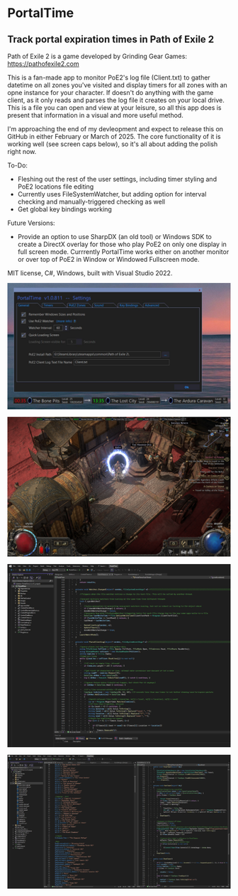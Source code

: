 # PortalTime
<h2>Track portal expiration times in Path of Exile 2</h2>

Path of Exile 2 is a game developed by Grinding Gear Games: https://pathofexile2.com

This is a fan-made app to monitor PoE2's log file (Client.txt) to gather datetime on all zones you've visited and display timers for all zones with an opne instance for your character. If doesn't do anything with the game client, as it only reads and parses the log file it creates on your local drive. This is a file you can open and view at your leisure, so all this app does is present that information in a visual and more useful method.

I'm approaching the end of my devleopment and expect to release this on GitHub in either February or March of 2025. The core functionality of it is working well (see screen caps below), so it's all about adding the polish right now.

To-Do:
* Fleshing out the rest of the user settings, including timer styling and PoE2 locations file editing
* Currently uses FileSystemWatcher, but adding option for interval checking and manually-triggered checking as well
* Get global key bindings working

Future Versions:
* Provide an option to use SharpDX (an old tool) or Windows SDK to create a DirectX overlay for those who play PoE2 on only one display in full screen mode. Currrently PortalTime works either on another monitor or over top of PoE2 in Window or Windowed Fullscreen mode.

MIT license, C#, Windows, built with Visual Studio 2022.

![PortalTime with Timers running and Settings Panel open](./PortalTime_Running.jpg)

![PoE2 Windowed Fullscreen and PortalTime](./PoE2_and_PortalTime.jpg)

![PortalTime Progress as of January, 2025](./PortalTime_Progress_Jan2025.jpg)

![PortalTime Progress as of January, 2025](./PortalTime_Progress_Jan2025_2.jpg)
